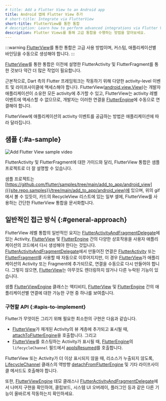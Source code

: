 ```yaml
---
# title: Add a Flutter View to an Android app
title: Android 앱에 Flutter View 추가
# short-title: Integrate via FlutterView
short-title: FlutterView를 통한 통합
# description: Learn how to perform advanced integrations via Flutter Views.
description: Flutter Views를 통해 고급 통합을 수행하는 방법을 알아보세요.
---
```


:::warning
[FlutterView]({{site.api}}/javadoc/io/flutter/embedding/android/FlutterView.html)를 통한 통합은 고급 사용 방법이며, 커스텀, 애플리케이션별 바인딩을 수동으로 생성해야 합니다.
:::

[FlutterView]({{site.api}}/javadoc/io/flutter/embedding/android/FlutterView.html)를 통한 통합은 이전에 설명한 FlutterActivity 및 FlutterFragment를 통한 것보다 약간 더 많은 작업이 필요합니다.

근본적으로, Dart 측의 Flutter 프레임워크는 작동하기 위해 다양한 activity-level 이벤트 및 라이프사이클에 액세스해야 합니다. 
FlutterView([android.view.View]({{site.android-dev}}/reference/android/view/View.html))는 개발자 애플리케이션이 소유한 모든 activity에 추가할 수 있고, 
FlutterView는 activity 레벨 이벤트에 액세스할 수 없으므로, 
개발자는 이러한 연결을 [FlutterEngine]({{site.api}}/javadoc/io/flutter/embedding/engine/FlutterEngine.html)에 수동으로 연결해야 합니다.

FlutterView에 애플리케이션의 activity 이벤트를 공급하는 방법은 애플리케이션에 따라 달라집니다.

## 샘플 {:#a-sample}

<img src='/assets/images/docs/development/add-to-app/android/add-flutter-view/add-view-sample.gif'
class="mw-100" alt="Add Flutter View sample video">

FlutterActivity 및 FlutterFragment에 대한 가이드와 달리, 
FlutterView 통합은 샘플 프로젝트로 더 잘 설명할 수 있습니다.

샘플 프로젝트는 [https://github.com/flutter/samples/tree/main/add_to_app/android_view]({{site.repo.samples}}/tree/main/add_to_app/android_view)에 있으며, 
위의 gif에서 볼 수 있듯이, 카드의 RecycleView 리스트에 있는 일부 셀에, 
FlutterView를 사용하는 간단한 FlutterView 통합을 문서화합니다.

## 일반적인 접근 방식 {:#general-approach}

FlutterView 레벨 통합의 일반적인 요지는 [FlutterActivityAndFragmentDelegate](https://cs.opensource.google/flutter/engine/+/master:shell/platform/android/io/flutter/embedding/android/FlutterActivityAndFragmentDelegate.java)에 있는 Activity, [FlutterView]({{site.api}}/javadoc/io/flutter/embedding/android/FlutterView.html) 및 [FlutterEngine]({{site.api}}/javadoc/io/flutter/embedding/engine/FlutterEngine.html) 간의 다양한 상호작용을 사용자 애플리케이션의 코드에서 다시 생성해야 한다는 것입니다. 
[FlutterActivityAndFragmentDelegate](https://cs.opensource.google/flutter/engine/+/master:shell/platform/android/io/flutter/embedding/android/FlutterActivityAndFragmentDelegate.java)에서 만들어진 연결은 [FlutterActivity]({{site.api}}/javadoc/io/flutter/embedding/android/FlutterActivity.html) 또는 [FlutterFragment]({{site.api}}/javadoc/io/flutter/embedding/android/FlutterFragment.html)를 사용할 때 자동으로 이루어지지만, 
이 경우 [FlutterView]({{site.api}}/javadoc/io/flutter/embedding/android/FlutterView.html)가 애플리케이션의 Activity 또는 Fragment에 추가되므로, 
연결을 수동으로 다시 만들어야 합니다. 
그렇지 않으면, [FlutterView]({{site.api}}/javadoc/io/flutter/embedding/android/FlutterView.html)는 아무것도 렌더링하지 않거나 다른 누락된 기능이 있습니다.

샘플 [FlutterViewEngine]({{site.repo.samples}}/blob/main/add_to_app/android_view/android_view/app/src/main/java/dev/flutter/example/androidView/FlutterViewEngine.kt) 클래스는 액티비티, [FlutterView]({{site.api}}/javadoc/io/flutter/embedding/android/FlutterView.html) 및 [FlutterEngine]({{site.api}}/javadoc/io/flutter/embedding/engine/FlutterEngine.html) 간의 애플리케이션별 연결에 대한 가능한 구현 중 하나를 보여줍니다.

### 구현할 API {:#apis-to-implement}

Flutter가 무엇이든 그리기 위해 필요한 최소한의 구현은 다음과 같습니다.

- [FlutterView]({{site.api}}/javadoc/io/flutter/embedding/android/FlutterView.html)가 재개된 Activity의 뷰 계층에 추가되고 표시될 때, [attachToFlutterEngine]({{site.api}}/javadoc/io/flutter/embedding/android/FlutterView.html#attachToFlutterEngine-io.flutter.embedding.engine.FlutterEngine-)을 호출합니다. 그리고
- [FlutterView]({{site.api}}/javadoc/io/flutter/embedding/engine/systemchannels/LifecycleChannel.html)를 호스팅하는 Activity가 표시될 때, [FlutterEngine]({{site.api}}/javadoc/io/flutter/embedding/engine/FlutterEngine.html)의 `lifecycleChannel` 필드에서 [appIsResumed]({{site.api}}/javadoc/io/flutter/embedding/engine/systemchannels/LifecycleChannel.html#appIsResumed--)를 호출합니다.

FlutterView 또는 Activity가 더 이상 표시되지 않을 때, 리소스가 누출되지 않도록, 
[LifecycleChannel]({{site.api}}/javadoc/io/flutter/embedding/engine/systemchannels/LifecycleChannel.html) 클래스의 역방향 [detachFromFlutterEngine]({{site.api}}/javadoc/io/flutter/embedding/android/FlutterView.html#detachFromFlutterEngine--) 및 기타 라이프사이클 메서드도 호출해야 합니다.

또한, [FlutterViewEngine]({{site.repo.samples}}/blob/main/add_to_app/android_view/android_view/app/src/main/java/dev/flutter/example/androidView/FlutterViewEngine.kt) 데모 클래스나 [FlutterActivityAndFragmentDelegate](https://cs.opensource.google/flutter/engine/+/master:shell/platform/android/io/flutter/embedding/android/FlutterActivityAndFragmentDelegate.java)에서 나머지 구현을 확인하여, 클립보드, 시스템 UI 오버레이, 플러그인 등과 같은 다른 기능이 올바르게 작동하는지 확인하세요.
